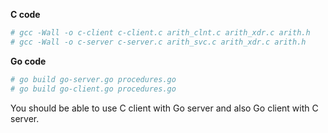 **C code**

```sh
# gcc -Wall -o c-client c-client.c arith_clnt.c arith_xdr.c arith.h
# gcc -Wall -o c-server c-server.c arith_svc.c arith_xdr.c arith.h
```

**Go code**

```sh
# go build go-server.go procedures.go
# go build go-client.go procedures.go
```
You should be able to use C client with Go server and
also Go client with C server.
